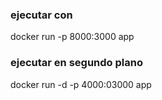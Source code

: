 ### ejecutar con 

docker run -p 8000:3000 app   

### ejecutar en segundo plano 

docker run -d -p 4000:03000 app    
